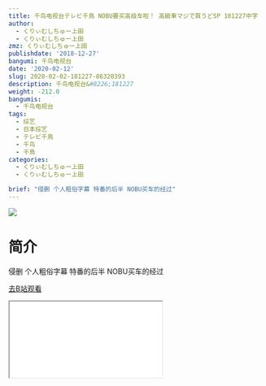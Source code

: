 ```yaml
---
title: 千鸟电视台テレビ千鳥 NOBU要买高级车啦！ 高級車マジで買うどSP 181227中字
author:
  - くりぃむしちゅー上田
  - くりぃむしちゅー上田
zmz: くりぃむしちゅー上田
publishdate: '2018-12-27'
bangumi: 千鸟电视台
date: '2020-02-12'
slug: 2020-02-02-181227-86320393
description: 千鸟电视台&#8226;181227
weight: -212.0
bangumis:
  - 千鸟电视台
tags:
  - 综艺
  - 日本综艺
  - テレビ千鳥
  - 千鸟
  - 千鳥
categories:
  - くりぃむしちゅー上田
  - くりぃむしちゅー上田

brief: "侵删 个人粗俗字幕 特番的后半 NOBU买车的经过"
---
```

![](https://raw.githubusercontent.com/tcgriffith/owaraisite/master/static/tmpimg/b06df3a18815ed65ebf2a0c32b1f8fc3aaa3ab35.jpg.480.jpg)
# 简介  
侵删 个人粗俗字幕
特番的后半 NOBU买车的经过  

[去B站观看](https://www.bilibili.com/video/av86320393/)
<div class ="resp-container"><iframe class="testiframe" src="//player.bilibili.com/player.html?aid=86320393"", scrolling="no", allowfullscreen="true" > </iframe></div> 
